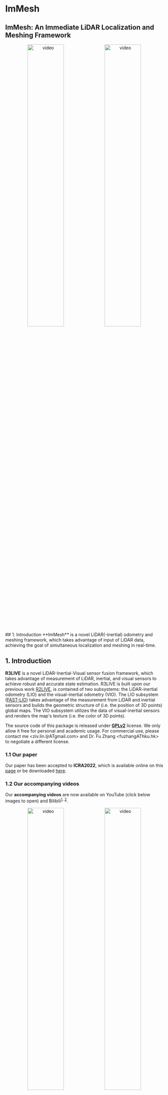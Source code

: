 # ImMesh
## ImMesh: An **Im**mediate LiDAR Localization and **Mesh**ing Framework
<div align="center">
<img src="https://github.com/ziv-lin/r3live_dataset/blob/main/pics/exp_00.png" alt="video" width="48%" />
<img src="https://github.com/ziv-lin/r3live_dataset/blob/main/gifs/degenerate_00.gif" alt="video" width="48%" />
</div>
## 1. Introduction
**ImMesh** is a novel LiDAR(-inertial) odometry and meshing framework, which takes advantage of input of LiDAR data, achieving the goal of simultaneous localization and meshing in real-time. 

## 1. Introduction
**R3LIVE** is a novel LiDAR-Inertial-Visual sensor fusion framework, which takes advantage of measurement of LiDAR, inertial, and visual sensors to achieve robust and accurate state estimation. R3LIVE is built upon our previous work [R2LIVE](https://github.com/hku-mars/r2live), is contained of two subsystems: the LiDAR-inertial odometry (LIO) and the visual-inertial odometry (VIO). The LIO subsystem ([FAST-LIO](https://github.com/hku-mars/FAST_LIO)) takes advantage of the measurement from LiDAR and inertial sensors and builds the geometric structure of (i.e. the position of 3D points) global maps. The VIO subsystem utilizes the data of visual-inertial sensors and renders the map's texture (i.e. the color of 3D points). <br>

The source code of this package is released under [**GPLv2**](http://www.gnu.org/licenses/) license. We only allow it free for personal and academic usage. For commercial use, please contact me <ziv.lin.ljrATgmail.com> and Dr. Fu Zhang <fuzhangAThku.hk> to negotiate a different license.

### 1.1 Our paper
Our paper has been accepted to **ICRA2022**, which is
available online on this [page](https://ieeexplore.ieee.org/document/9811935) or be downloaded [here](https://github.com/hku-mars/r3live/blob/master/papers/R3LIVE%20--%20A%20Robust%2C%20Real-time%2C%20RGB-colored%2C%20LiDAR-Inertial-Visual%20tightly-coupled%20stateEstimation%20and%20mapping%20package.pdf).

### 1.2 Our accompanying videos
Our **accompanying videos** are now available on YouTube (click below images to open) and Bilibili<sup>[1](https://www.bilibili.com/video/BV1d341117d6?share_source=copy_web), [2](https://www.bilibili.com/video/BV1e3411q7Di?share_source=copy_web)</sup>.
<div align="center">
<a href="https://youtu.be/j5fT8NE5fdg" target="_blank"><img src="https://github.com/ziv-lin/r3live_dataset/blob/main/pics/R3LIVE_paper.jpg" alt="video" width="48%" /></a>
<a href="https://youtu.be/4rjrrLgL3nk" target="_blank"><img src="https://github.com/ziv-lin/r3live_dataset/blob/main/pics/R3LIVE_demos.jpg" alt="video" width="48%" /></a>
</div>

### 1.3 Our associate dataset: R3LIVE-dataset
Our associate dataset [**R3LIVE-dataset**](https://github.com/ziv-lin/r3live_dataset) that use for evaluation is also available online. You can access and download our datasets via this [**Github repository**](https://github.com/ziv-lin/r3live_dataset).

### 1.4 Our open-source hardware design
All of the mechanical modules of our handheld device that use for data collection are designed as FDM printable, with the schematics of the design are also open-sourced in this [**Github repository**](https://github.com/ziv-lin/rxlive_handheld).

## 2. What can R3LIVE do?

### 2.1 Strong robustness in various challenging scenarios
R3LIVE is robust enough to work well in various of LiDAR-degenerated scenarios (see following figures): 
<div align="center">
<img src="https://github.com/ziv-lin/r3live_dataset/blob/main/pics/degenerate_01_pic.png" width="98%" />
<img src="https://github.com/ziv-lin/r3live_dataset/blob/main/pics/degenerate_02_pic.png" width="98%" />
<img src="https://github.com/ziv-lin/r3live_dataset/blob/main/gifs/degenerate_01.gif"  width="48%" />
<img src="https://github.com/ziv-lin/r3live_dataset/blob/main/gifs/degenerate_02.gif"  width="48%" />
</div>

And even in simultaneously LiDAR degenerated and visual texture-less environments (see Experiment-1 of our [paper](https://github.com/hku-mars/r3live/blob/master/papers/R3LIVE:%20A%20Robust%2C%20Real-time%2C%20RGB-colored%2C%20LiDAR-Inertial-Visual%20tightly-coupled%20stateEstimation%20and%20mapping%20package.pdf)).  
<div align="center">
<img src="https://github.com/ziv-lin/r3live_dataset/blob/main/pics/exp_00.png" alt="video" width="48%" />
<img src="https://github.com/ziv-lin/r3live_dataset/blob/main/gifs/degenerate_00.gif" alt="video" width="48%" />
</div>

### 2.2 Real-time RGB maps reconstruction
R3LIVE is able to reconstruct the precise, dense, 3D, RGB-colored maps of surrounding environment in real-time (watch this [video](https://youtu.be/j5fT8NE5fdg)).
<div align="center">
<img src="https://github.com/ziv-lin/r3live_dataset/blob/main/pics/cover_half.jpg" width = 98% />
<img src="https://github.com/ziv-lin/r3live_dataset/blob/main/pics/hku_campus_seq_01.png" width = 98% />
<img src="https://github.com/ziv-lin/r3live_dataset/blob/main/pics/hku_park_01.png" width = 98% />
<img src="https://github.com/ziv-lin/r3live_dataset/blob/main/gifs/hku_demo.gif"  width="48%" />
<img src="https://github.com/ziv-lin/r3live_dataset/blob/main/gifs/hkust_demo.gif" alt="video" width="48%" />
</div>

### 2.3 Ready for 3D applications
To make R3LIVE more extensible, we also provide a series of offline utilities for reconstructing and texturing meshes, which further reduce the gap between R3LIVE and various 3D applications (watch this [video](https://youtu.be/4rjrrLgL3nk)).
<div align="center">
<img src="https://github.com/ziv-lin/r3live_dataset/blob/main/pics/mesh.png" alt="video" width="98%" />
<img src="https://github.com/ziv-lin/r3live_dataset/blob/main/gifs/ue_game_0.gif" alt="video" width="48%" />
<img src="https://github.com/ziv-lin/r3live_dataset/blob/main/gifs/ue_game_1.gif"  width="48%" />
</div>

## 3. Prerequisites
### 3.1 **ROS**
Following this [ROS Installation](http://wiki.ros.org/ROS/Installation) to install ROS and its additional pacakge:<br>
```
sudo apt-get install ros-XXX-cv-bridge ros-XXX-tf ros-XXX-message-filters ros-XXX-image-transport ros-XXX-image-transport*
```
**NOTICE:** remember to replace "XXX" on above command as your ROS distributions, for example, if your use ROS-kinetic, the command should be:<br>
```
sudo apt-get install ros-kinetic-cv-bridge ros-kinetic-tf ros-kinetic-message-filters ros-kinetic-image-transport*
```
### 3.2. **livox_ros_driver**
Follow this [livox_ros_driver Installation](https://github.com/Livox-SDK/livox_ros_driver).

### 3.3 **CGAL** and **pcl_viewer** (optional)
```
sudo apt-get install libcgal-dev pcl-tools
```
### 3.4 **OpenCV >= 3.3**
You can use the following command to check your OpenCV version, **if your openCV version lower than OpenCV-3.3**, we recommend you to update your you openCV version if you meet errors in complying our codes. Otherwise, skip this step ^_^
```
pkg-config --modversion opencv
```
We have successfully test our algorithm with version **3.3.1**, **3.4.16**, **4.2.1** and **4.5.3**.

**Notice:** We have noticed that a large number of users meet a crash of problem after launching our package due to the mismatch of openCV version (see  [issue #11](https://github.com/hku-mars/r3live/issues/11), [issue #20](https://github.com/hku-mars/r3live/issues/20) and [issue #23](https://github.com/hku-mars/r3live/issues/23), and etc.). If you meet with similar problems, please make sure that the OpenCV you complied are same as the OpenCV you run with.  This is **very very** important to launch R3LIVE correctly.

## 4. Build R3LIVE on ROS:
Clone this repository and catkin_make:
```
cd ~/catkin_ws/src
git clone https://github.com/hku-mars/r3live.git
cd ../
catkin_make
source ~/catkin_ws/devel/setup.bash
```

## 5. Run our examples
### 5.1 Download our rosbag files ([r3live_dataset](https://github.com/ziv-lin/r3live_dataset)) 
Our datasets for evaluation can be download from our [Google drive](https://drive.google.com/drive/folders/15i-TRa0EA8BCbNdARVqPMDsU9JOlagVF?usp=sharing) or [Baidu-NetDisk [百度网盘]](https://pan.baidu.com/s/1zmVxkcwOSul8oTBwaHfuFg) (code提取码: wwxw). We have released totally **9** rosbag files for evaluating r3live, with the introduction of these datasets can be found on this [page](https://github.com/ziv-lin/r3live_dataset).

### 5.2 Run our examples
After you have downloaded our bag files, you can now run our example ^_^
```
roslaunch r3live r3live_bag.launch
rosbag play YOUR_DOWNLOADED.bag
```
If everything is correct, you will get the result that matches our [paper](https://github.com/hku-mars/r3live/blob/master/papers/R3LIVE:%20A%20Robust%2C%20Real-time%2C%20RGB-colored%2C%20LiDAR-Inertial-Visual%20tightly-coupled%20stateEstimation%20and%20mapping%20package.pdf) and the results posted on this [page](https://github.com/ziv-lin/r3live_dataset). 

### 5.3 Save the maps to your disk
R3LIVE allow you to save the maps you build at anytime you wanted. You just need to click on the "Control panel" and press 'S' or 's' key.
<div align="center">
<img src="./control_panel.png" alt="video" width="80%" />
</div>

### 5.3 Reconstruct and texture your mesh
After you have save your offline map on your disk (default save in directory: ${HOME}/r3live_output), you can launch our utility to reconstruct and texture your mesh.
```
roslaunch r3live r3live_reconstruct_mesh.launch
```

### 5.4 Visualize your saved maps.
As default, your offline map (and reconstructed mesh) will be saved in the directory **${HOME}/r3live_output**, you can open it with pcl_viewer (and [meshlab](https://www.meshlab.net/)).

Install pcl_viewer and meshlab:
```
sudo apt-get install pcl-tools meshlab
```

Visualizing your offline point cloud maps (with suffix *.pcd):
```
cd ${HOME}/r3live_output
pcl_viewer rgb_pt.pcd
```

Visualizing your reconstructed mesh (with suffix *.ply):
```
cd ${HOME}/r3live_output
meshlab textured_mesh.ply
```

## 6. Sample and run your own data
### 6.1  Livox-ros-driver for R2/R3LIVE
Since the LiDAR data and IMU data published by the official Livox-ros-driver is with the timestamp of LiDAR (started from 0 in each recording), and the timestamp of the image is usually recorded with the timestamp of the operation system. To make them working under the same time-based, we modified the source code of Livox-ros-driver, which is available at [here](https://github.com/ziv-lin/livox_ros_driver_for_R2LIVE). We suggest you replace the official driver with it when sampling your own data for R3LIVE.
### 6.2  Sensor calibration
In order to launch R3LIVE on your own hardware setup, you need to have a carefully calibration of the extrinsic among LiDAR, Camera and IMU. We recommend you using the following repo to kindly calibrate your sensors:

[**livox_camera_calib**](https://github.com/hku-mars/livox_camera_calib): A robust, high accuracy extrinsic calibration tool between high resolution LiDAR (e.g. Livox) and camera in targetless environment. 

## 7. Support of the spinning LiDAR
Even though our proposed method is unrelated to what kind of LiDAR you used, it is impossible for us making R3LIVE compatible with all kinds of existing LiDARs. To launch R3LIVE with spinning LIDAR, it requires you to take some effort in modifying the source code of our LiDAR front-end (see [LiDAR_front_end.cpp](https://github.com/hku-mars/r3live/blob/master/r3live/src/loam/LiDAR_front_end.cpp)). Here we give an example to test our LIO-subsystem with an [Ouster-2 64 Line Spinning LIDAR](https://ouster.com/zh-cn/products/scanning-lidar/os2-sensor/).

###  7.1 Example-1: Ouster OS2-64
Download our recorded rosbag file from [here](https://drive.google.com/file/d/1mZoDWDOZOcZ0H6MBMEpGMRc1nueeqToc/view?usp=sharing).
```
roslaunch r3live r3live_bag_ouster.launch 
rosbag play ouster_example_for_LIO_test.bag 
```
Notice: We manually disable our VIO-subsystem due the missed of calibration files in this example.

Finally, we are still working on making R3LIVE compatible with more spinning LiDARs. More and more examples will be released in the future.

## 8. Access our open source hardware design
In order to facilitate our users in reproducing our work, we also make our hardware design public available, where you can download all of our CAD source files in [rxlive_handheld](https://github.com/ziv-lin/rxlive_handheld).

<div align="center">
<img src="https://github.com/ziv-lin/rxlive_handheld/blob/master/pics/introduction_alpha.png" width="98%" />
</div>

## 9. Report our problems and bugs
We know our packages might not totally stable in this stage, and we are keep working on improving the performance and reliability of our codes. So, if you have met any bug or problem, please feel free to draw an issue and I will respond ASAP.

&emsp; For reporting our problems and bugs, please attach both your hardware and software environment if possible (printed by R3LIVE, see the following figure), which will be a great help for me in locating your problems.

<div align="center">
<img src="./envs.png" alt="video" width="80%" />
</div>

## 10. Acknowledgments
In the development of R3LIVE, we stand on the shoulders of the following repositories:
1. [R2LIVE](https://github.com/hku-mars/r2live): A robust, real-time tightly-coupled multi-sensor fusion package.
2. [FAST-LIO](https://github.com/hku-mars/FAST_LIO): A computationally efficient and robust LiDAR-inertial odometry package.
3. [ikd-Tree](https://github.com/hku-mars/ikd-Tree): A state-of-art dynamic KD-Tree for 3D kNN search. 
4. [livox_camera_calib](https://github.com/hku-mars/livox_camera_calib): A robust, high accuracy extrinsic calibration tool between high resolution LiDAR (e.g. Livox) and camera in targetless environment.
5. [LOAM-Livox](https://github.com/hku-mars/loam_livox): A robust LiDAR Odometry and Mapping (LOAM) package for Livox-LiDAR.
6. [openMVS](https://github.com/cdcseacave/openMVS): A library for computer-vision scientists and especially targeted to the Multi-View Stereo reconstruction community.  
8. [VCGlib](https://github.com/cnr-isti-vclab/vcglib): An open source, portable, header-only Visualization and Computer Graphics Library.
9. [CGAL](): A C++ Computational Geometry Algorithms Library.

## License
The source code of this package is released under [**GPLv2**](http://www.gnu.org/licenses/) license. We only allow it free for personal and academic usage. For commercial use, please contact me <ziv.lin.ljrATgmail.com> and Dr. Fu Zhang <fuzhangAThku.hk> to negotiate a different license.

We are still working on improving the performance and reliability of our codes. For any technical issues, please contact me via email Jiarong Lin < ziv.lin.ljrATgmail.com >.

If you use any code of this repo in your academic research, please cite **at least one** of our papers:
```
[1] Lin, Jiarong, and Fu Zhang. "R3LIVE: A Robust, Real-time, RGB-colored, LiDAR-Inertial-Visual tightly-coupled state Estimation and mapping package." 
[2] Xu, Wei, et al. "Fast-lio2: Fast direct lidar-inertial odometry."
[3] Lin, Jiarong, et al. "R2LIVE: A Robust, Real-time, LiDAR-Inertial-Visual tightly-coupled state Estimator and mapping." 
[4] Xu, Wei, and Fu Zhang. "Fast-lio: A fast, robust lidar-inertial odometry package by tightly-coupled iterated kalman filter."
[5] Cai, Yixi, Wei Xu, and Fu Zhang. "ikd-Tree: An Incremental KD Tree for Robotic Applications."
[6] Lin, Jiarong, and Fu Zhang. "Loam-livox: A fast, robust, high-precision LiDAR odometry and mapping package for LiDARs of small FoV."
```